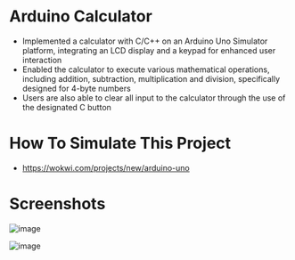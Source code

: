 # Arduino Calculator

- Implemented a calculator with C/C++ on an Arduino Uno Simulator platform, integrating an LCD display and a keypad for enhanced user interaction
- Enabled the calculator to execute various mathematical operations, including addition, subtraction, multiplication and division, specifically designed for 4-byte numbers
- Users are also able to clear all input to the calculator through the use of the designated C button


# How To Simulate This Project

- https://wokwi.com/projects/new/arduino-uno

# Screenshots

![image](https://github.com/user-attachments/assets/657a2f8b-ebda-4258-9651-e754df321a5a)

![image](https://github.com/user-attachments/assets/f2403d2a-91fb-4e10-b315-3dc463e7ab70)
